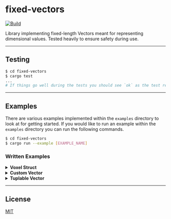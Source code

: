 # **fixed-vectors**

[![Build](https://github.com/c1m50c/fixed-vectors/actions/workflows/build.yml/badge.svg?branch=main)](https://github.com/c1m50c/fixed-vectors/actions/workflows/build.yml)

Library implementing fixed-length Vectors meant for representing dimensional values. Tested heavily to ensure safety during use.

---

## **Testing**
```bash
$ cd fixed-vectors
$ cargo test
...
# If things go well during the tests you should see `ok` as the test result.
```

---

## **Examples**
There are various examples implemented within the `examples` directory to look at for getting started. If you would like to run an example within the `examples` directory you can run the following commands.
```bash
$ cd fixed-vectors
$ cargo run --example [EXAMPLE_NAME]
```

### **Written Examples**
<details>
<summary><strong>Voxel Struct</strong></summary>
Example below shows how a 
<a href="https://en.wikipedia.org/wiki/Voxel"><strong>Voxel</strong></a> 
might be represented as a struct,
using a <strong>Vector3</strong>.

```rust
use fixed_vectors::Vector3;

pub struct Voxel {
    /// Represents the positional value in 3D Space of the [`Voxel`]
    pub position: Vector3<i32>,
}
```
</details>

<details>
<summary><strong>Custom Vector</strong></summary>
Example below shows how you would create a custom <strong>Vector</strong> Struct.

```rust
use fixed_vectors::{Vector, impl_vector};

struct Vector5<T> {
    x: T,
    y: T,
    z: T,
    w: T,
    v: T,
}

impl_vector!(Vector5 { x, y, z, w, v }, 5);

fn main() {
    println!("Vector5 Name: {}", Vector5::<()>::NAME);
    println!("Vector5 Length: {}", Vector5::<()>::LEN);
    println!("Vector5<i32> Size: {}", Vector5::<i32>::SIZE);
    
    let vector = Vector5::new(1, 2, 3, 4, 5);

    println!("Vector: {}", vector);
    println!("Vector Debug: {:?}", vector);
    println!("Vector as Array: {:?}", vector.to_array());
    println!("Vector as Vec: {:?}", vector.to_vec());

    let mut sum = 0;
    for i in vector { sum += i; }
    println!("Vector Sum: {}", sum);
}
```
</details>

<details>
<summary><strong>Tuplable Vector</strong></summary>
Example below shows how you would implemented the <strong>TuplableVector</strong> Trait in a
<strong>Vector</strong>, as it's not currently implemented automatically with the <strong>impl_vector!</strong> Macro.

```rust
use fixed_vectors::{TuplableVector, impl_vector};

struct Vector2<T> {
    x: T,
    y: T,
}

impl_vector!(Vector2 { x, y }, 2);

impl<T> TuplableVector<T, { Vector2::<()>::LEN }> for Vector2<T> {
    type Output = (T, T);

    fn to_tuple(self) -> Self::Output {
        return (self.x, self.y);
    }
}

fn main() {
    let tuple = Vector2::new("Vector", "2").to_tuple();
    println!("Vector as Tuple: {:?}", tuple);
    assert_eq!(tuple, ("Vector", "2"));
}
```
</details>

---

## **License**
<a href="https://github.com/c1m50c/fixed-vectors/blob/main/LICENSE">MIT</a>